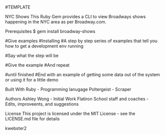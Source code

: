 #TEMPLATE

NYC Shows
This Ruby Gem provides a CLI to view Broadways shows happening in the NYC area as per Broadway.com.

Prerequisites
 $ gem install broadway-shows

#Give examples
#Installing
#A step by step series of examples that tell you how to get a development env running

#Say what the step will be

#Give the example
#And repeat

#until finished
#End with an example of getting some data out of the system or using it for a little demo

Built With
Ruby - Programming lanugage
Poltergeist - Scraper

Authors
Ashley Wong - Initial Work
Flatiron School staff and coaches - Edits, improveents, and suggestions

License
This project is licensed under the MIT License - see the LICENSE.md file for details

kwebster2
